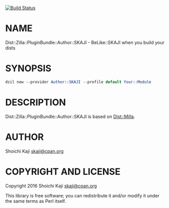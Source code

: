 [![Build Status](https://travis-ci.org/skaji/Dist-Zilla-PluginBundle-Author-SKAJI.svg?branch=master)](https://travis-ci.org/skaji/Dist-Zilla-PluginBundle-Author-SKAJI)

# NAME

Dist::Zilla::PluginBundle::Author::SKAJI - BeLike::SKAJI when you build your dists

# SYNOPSIS

```perl
dzil new --provider Author::SKAJI --profile default Your::Module
```

# DESCRIPTION

Dist::Zilla::PluginBundle::Author::SKAJI is based on [Dist::Milla](https://metacpan.org/pod/Dist::Milla).

# AUTHOR

Shoichi Kaji <skaji@cpan.org>

# COPYRIGHT AND LICENSE

Copyright 2016 Shoichi Kaji <skaji@cpan.org>

This library is free software; you can redistribute it and/or modify
it under the same terms as Perl itself.
